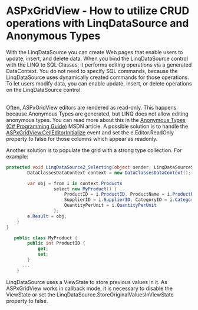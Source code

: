 # ASPxGridView - How to utilize CRUD operations with LinqDataSource and Anonymous Types


<p>With the LinqDataSource you can create Web pages that enable users to update, insert, and delete data.  When you bind the LinqDataSource control with the LINQ to SQL Classes, it performs editing operations via a generated DataContext. You do not need to specify SQL commands, because the LinqDataSource uses dynamically created commands for those operations. To let users modify data, you can enable update, insert, or delete operations on the LinqDataSource control. </p><p><br />
Often, ASPxGridView editors are rendered as read-only. This happens because Anonymous Types are generated, but LINQ does not allow editing anonymous types. You can read more about this in the <a href="http://msdn.microsoft.com/en-us/library/bb397696%28v=vs.90%29.aspx"><u>Anonymous Types (C# Programming Guide)</u></a> MSDN article. A possible solution is to handle the <a href="http://documentation.devexpress.com/#AspNet/DevExpressWebASPxGridViewASPxGridView_CellEditorInitializetopic"><u>ASPxGridView.CellEditorInitialize</u></a> event and set the e.Editor.ReadOnly property to false for those columns which appear as readonly. </p><p>Another solution is to populate the grid with a strong type collection. For example: </p>

```cs
protected void LinqDataSource2_Selecting(object sender, LinqDataSourceSelectEventArgs e) {
        DataClassesDataContext context = new DataClassesDataContext();

        var obj = from i in context.Products
                  select new MyProduct() {
                      ProductID = i.ProductID, ProductName = i.ProductName,
                      SupplierID = i.SupplierID, CategoryID = i.CategoryID,
                      QuantityPerUnit = i.QuantityPerUnit
                  };
        e.Result = obj;
    }
}

   public class MyProduct {
        public int ProductID {
            get;
            set;
        }
      ...
    } 

```

<p>LinqDataSource uses a ViewState to store previous values in it. As ASPxGridView works in callback mode, it is necessary to disable the ViewState or set the LinqDataSource.StoreOriginalValuesInViewState property to false.</p>

<br/>


